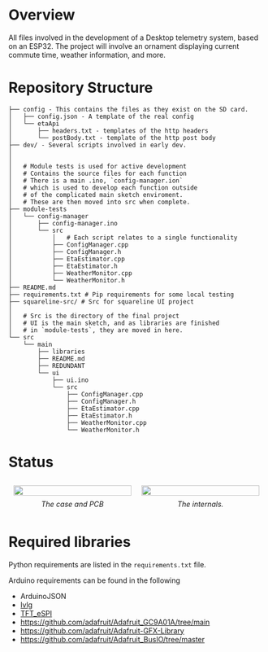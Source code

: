 # Overview
All files involved in the development of a Desktop telemetry system, based on an ESP32. 
The project will involve an ornament displaying current commute time, weather information, and more. 


# Repository Structure
``` tree
├── config - This contains the files as they exist on the SD card.
│   ├── config.json - A template of the real config
│   └── etaApi
│       ├── headers.txt - templates of the http headers
│       └── postBody.txt - template of the http post body
├── dev/ - Several scripts involved in early dev.
│
│
│   # Module tests is used for active development
│   # Contains the source files for each function
│   # There is a main .ino, `config-manager.ion` 
│   # which is used to develop each function outside
│   # of the complicated main sketch enviroment.
│   # These are then moved into src when complete.
├── module-tests
│   └── config-manager
│       ├── config-manager.ino
│       └── src
│           │   # Each script relates to a single functionality
│           ├── ConfigManager.cpp   
│           ├── ConfigManager.h 
│           ├── EtaEstimator.cpp
│           ├── EtaEstimator.h
│           ├── WeatherMonitor.cpp
│           └── WeatherMonitor.h
├── README.md
├── requirements.txt # Pip requirements for some local testing
├── squareline-src/ # Src for squareline UI project
│ 
│   # Src is the directory of the final project
│   # UI is the main sketch, and as libraries are finished 
│   # in `module-tests`, they are moved in here.
└── src
    └── main
        ├── libraries
        ├── README.md
        ├── REDUNDANT
        └── ui
            ├── ui.ino   
            └── src
                ├── ConfigManager.cpp
                ├── ConfigManager.h
                ├── EtaEstimator.cpp
                ├── EtaEstimator.h
                ├── WeatherMonitor.cpp
                └── WeatherMonitor.h
```

# Status

<div style="display: flex; align-items: flex-start; width: 100%;">
  <div style="flex: 1; padding: 10px;">
    <figure style="margin: 0;">
      <img src="/MaxHerbs/desktop-telemetry/raw/main/docs/images/pcb-case.jpg" alt="" style="width: 100%;">
      <figcaption style="text-align: center; margin-top: 8px; font-style: italic;">The case and PCB</figcaption>
    </figure>
  </div>

  <div style="flex: 1; padding: 10px;">
    <figure style="margin: 0;">
      <img src="/MaxHerbs/desktop-telemetry/raw/main/docs/images/screen-on.jpg" alt="" style="width: 100%;">
      <figcaption style="text-align: center; margin-top: 8px; font-style: italic;">The internals.</figcaption>
    </figure>
  </div>
</div>


# Required libraries
Python requirements are listed in the `requirements.txt` file.

Arduino requirements can be found in the following

- ArduinoJSON
- [lvlg](https://docs.lvgl.io/8.1/get-started/arduino.html#get-the-lvgl-arduino-library)
- [TFT_eSPI](https://github.com/Bodmer/TFT_eSPI)
- https://github.com/adafruit/Adafruit_GC9A01A/tree/main 
- https://github.com/adafruit/Adafruit-GFX-Library
- https://github.com/adafruit/Adafruit_BusIO/tree/master